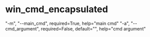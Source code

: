 # win_cmd_encapsulated
"-m", "--main_cmd", required=True, help="main cmd"
"-a", "--cmd_argument", required=False, default="", help="cmd argument"

